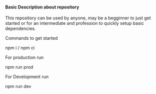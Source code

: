 #### Basic Description about repository

This repository can be used by anyone, may be a begginner to just get started or for an intermediate and profession to quickly setup basic dependencies.

Commands to get started

npm i / npm ci

For production run

npm run prod

For Development run

npm run dev